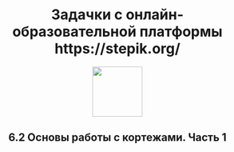 <div id="header" align="center">
<h1>
Задачки с онлайн-образовательной платформы https://stepik.org/

</h1>
</div>

<div id="header" align="center">
  <img src="https://media.giphy.com/media/KAq5w47R9rmTuvWOWa/giphy.gif" width="100">
</div>
<div id="header" align="center">
<h2>
6.2 Основы работы с кортежами. Часть 1
</h2>
</div>

<div id="header" align="center">

</div>

